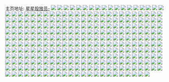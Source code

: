 主页地址: [星星投放员-](https://weibo.com/u/2854948944) 
![](https://wx4.sinaimg.cn/mw2000/aa2b1050ly1h9q8nax38tj22c0340u0s.jpg) 
![](https://wx4.sinaimg.cn/mw2000/aa2b1050ly1h9q8nbhk0sj21k022o1kx.jpg) 
![](https://wx4.sinaimg.cn/mw2000/aa2b1050ly1h9q8o3abndj22c03401ky.jpg) 
![](https://wx4.sinaimg.cn/mw2000/aa2b1050ly1h9nd49d6ygj20vq16444v.jpg) 
![](https://wx4.sinaimg.cn/mw2000/aa2b1050ly1h9nd4ag263j211x1ek4k3.jpg) 
![](https://wx4.sinaimg.cn/mw2000/aa2b1050ly1h9lstfm3wfj211x0sgdks.jpg) 
![](https://wx4.sinaimg.cn/mw2000/aa2b1050ly1h9lst2stnpj23403401l1.jpg) 
![](https://wx4.sinaimg.cn/mw2000/aa2b1050ly1h9lsxsf1gkj216o0sgwqb.jpg) 
![](https://wx4.sinaimg.cn/mw2000/aa2b1050ly1h9lssztfkuj22b032phdu.jpg) 
![](https://wx4.sinaimg.cn/mw2000/aa2b1050ly1h9lst0ko0dj21sc2ds4qp.jpg) 
![](https://wx4.sinaimg.cn/mw2000/aa2b1050ly1h9lsyoaj73j20tu13u45x.jpg) 
![](https://wx4.sinaimg.cn/mw2000/aa2b1050ly1h9jb5mwfvoj21wu2jsnpd.jpg) 
![](https://wx4.sinaimg.cn/mw2000/aa2b1050ly1h9g7yhrllxj21e01uoe32.jpg) 
![](https://wx4.sinaimg.cn/mw2000/aa2b1050ly1h9g7yh13coj21e01uo4qp.jpg) 
![](https://wx4.sinaimg.cn/mw2000/aa2b1050ly1h9g7yj1cjwj21e01uonpd.jpg) 
![](https://wx4.sinaimg.cn/mw2000/aa2b1050ly1h9g7yjzyq0j215f1j8npd.jpg) 
![](https://wx4.sinaimg.cn/mw2000/aa2b1050ly1h9dwoyy73lj20xs191qfk.jpg) 
![](https://wx4.sinaimg.cn/mw2000/aa2b1050ly1h9dwqbjn90j20zo0y4gpl.jpg) 
![](https://wx4.sinaimg.cn/mw2000/aa2b1050ly1h9dwozokkbj218g1uo4qp.jpg) 
![](https://wx4.sinaimg.cn/mw2000/aa2b1050ly1h9dwp0f3fxj22512uqhdt.jpg) 
![](https://wx4.sinaimg.cn/mw2000/aa2b1050ly1h9dwqb2g6xj21e11uo7wh.jpg) 
![](https://wx4.sinaimg.cn/mw2000/aa2b1050ly1h9dwp0udg5j21qh2ba4l3.jpg) 
![](https://wx4.sinaimg.cn/mw2000/aa2b1050ly1h9blxozh2vj216w0sgx03.jpg) 
![](https://wx4.sinaimg.cn/mw2000/aa2b1050ly1h9blxx6acxj211y0sgtm4.jpg) 
![](https://wx4.sinaimg.cn/mw2000/aa2b1050ly1h9bly386tmj211y0sgtmm.jpg) 
![](https://wx4.sinaimg.cn/mw2000/aa2b1050ly1h9blxksa41j21sc2dskjn.jpg) 
![](https://wx4.sinaimg.cn/mw2000/aa2b1050ly1h99dzcbnxvj20xl18sajh.jpg) 
![](https://wx4.sinaimg.cn/mw2000/aa2b1050ly1h9825aa783j20u0140tfi.jpg) 
![](https://wx4.sinaimg.cn/mw2000/aa2b1050ly1h9824vy0pnj21900u07co.jpg) 
![](https://wx4.sinaimg.cn/mw2000/aa2b1050ly1h982548a95j20u0140n61.jpg) 
![](https://wx4.sinaimg.cn/mw2000/aa2b1050ly1h95q1rg6gvj213b1mzkdf.jpg) 
![](https://wx4.sinaimg.cn/mw2000/aa2b1050ly1h95q1qstkoj21491oeqmz.jpg) 
![](https://wx4.sinaimg.cn/mw2000/aa2b1050ly1h95q1q3cbuj21g60z41cg.jpg) 
![](https://wx4.sinaimg.cn/mw2000/aa2b1050ly1h95cu20t4yj22162pne81.jpg) 
![](https://wx4.sinaimg.cn/mw2000/aa2b1050ly1h95cu2r3glj211x0sg16j.jpg) 
![](https://wx4.sinaimg.cn/mw2000/aa2b1050ly1h93hfrkw7fj20zo256qv5.jpg) 
![](https://wx4.sinaimg.cn/mw2000/aa2b1050ly1h92dkjl6dfj20s313w7o1.jpg) 
![](https://wx4.sinaimg.cn/mw2000/aa2b1050ly1h92dkixxymj20tf15f4af.jpg) 
![](https://wx4.sinaimg.cn/mw2000/aa2b1050ly1h900ree1sej226u1n5npd.jpg) 
![](https://wx4.sinaimg.cn/mw2000/aa2b1050ly1h900rf2uc0j229y1tkhdt.jpg) 
![](https://wx4.sinaimg.cn/mw2000/aa2b1050ly1h900rdip64j22bz1v6hdt.jpg) 
![](https://wx4.sinaimg.cn/mw2000/aa2b1050ly1h8xqccr0dvj20jw0qin17.jpg) 
![](https://wx4.sinaimg.cn/mw2000/aa2b1050ly1h8xqccjazaj212x1fxqcf.jpg) 
![](https://wx4.sinaimg.cn/mw2000/aa2b1050ly1h8wkjxtdwnj20sg23ub29.jpg) 
![](https://wx4.sinaimg.cn/mw2000/aa2b1050ly1h8vhu6dy18j20u0140wlo.jpg) 
![](https://wx4.sinaimg.cn/mw2000/aa2b1050ly1h8ub2093r5j21sc2dskjr.jpg) 
![](https://wx4.sinaimg.cn/mw2000/aa2b1050ly1h8t6z2pq7aj20u014047q.jpg) 
![](https://wx4.sinaimg.cn/mw2000/aa2b1050ly1h8rjf0y0shj22v42v4kjn.jpg) 
![](https://wx4.sinaimg.cn/mw2000/aa2b1050ly1h8pb3vjfa8j20yz1ghnef.jpg) 
![](https://wx4.sinaimg.cn/mw2000/aa2b1050ly1h8pb5hvsi2j20pm116jzq.jpg) 
![](https://wx4.sinaimg.cn/mw2000/aa2b1050ly1h8oi7t5wcfj20u01swqav.jpg) 
![](https://wx4.sinaimg.cn/mw2000/aa2b1050ly1h8oi7xmgdlj20u01arap9.jpg) 
![](https://wx4.sinaimg.cn/mw2000/aa2b1050ly1h8oi3mdm49j2340340qv5.jpg) 
![](https://wx4.sinaimg.cn/mw2000/aa2b1050ly1h8oi3omc8jj21sc2dsnpd.jpg) 
![](https://wx4.sinaimg.cn/mw2000/aa2b1050ly1h8m2wlanlej233s340e82.jpg) 
![](https://wx4.sinaimg.cn/mw2000/aa2b1050ly1h8m2wkc5fkj23403401ky.jpg) 
![](https://wx4.sinaimg.cn/mw2000/aa2b1050ly1h8m2zkfvmpj20bo0bodhe.jpg) 
![](https://wx4.sinaimg.cn/mw2000/aa2b1050ly1h8kkvhfjhtj222r2rpb04.jpg) 
![](https://wx4.sinaimg.cn/mw2000/aa2b1050ly1h8kkvhxdwfj20tu13ujys.jpg) 
![](https://wx4.sinaimg.cn/mw2000/aa2b1050ly1h8itdhkofjj22c0340e81.jpg) 
![](https://wx4.sinaimg.cn/mw2000/aa2b1050ly1h8itdidh9qj22c03407wh.jpg) 
![](https://wx4.sinaimg.cn/mw2000/aa2b1050ly1h8itdirggcj216o1kwqor.jpg) 
![](https://wx4.sinaimg.cn/mw2000/aa2b1050ly1h8itdgg105j220u2p8hdt.jpg) 
![](https://wx4.sinaimg.cn/mw2000/aa2b1050ly1h8hkndydmlj22c0340kjm.jpg) 
![](https://wx4.sinaimg.cn/mw2000/aa2b1050ly1h8hknd0vs4j2340340e83.jpg) 
![](https://wx4.sinaimg.cn/mw2000/aa2b1050ly1h8hee4gykkj20u01d0wn8.jpg) 
![](https://wx4.sinaimg.cn/mw2000/aa2b1050ly1h8geduqwpyj22ds2dsx6p.jpg) 
![](https://wx4.sinaimg.cn/mw2000/aa2b1050ly1h8gedvm95oj23402c0x6q.jpg) 
![](https://wx4.sinaimg.cn/mw2000/aa2b1050ly1h8geey1zwzj20tu0tu48c.jpg) 
![](https://wx4.sinaimg.cn/mw2000/aa2b1050ly1h8geeymeiyj21sc2dskjl.jpg) 
![](https://wx4.sinaimg.cn/mw2000/aa2b1050ly1h8e1s084ccj22c0340hdt.jpg) 
![](https://wx4.sinaimg.cn/mw2000/aa2b1050ly1h8e1s2e04ej229q29qu0x.jpg) 
![](https://wx4.sinaimg.cn/mw2000/aa2b1050ly1h8e1s0vh3sj22c0340qv5.jpg) 
![](https://wx4.sinaimg.cn/mw2000/aa2b1050ly1h8e1s1mpeuj22c0340hdu.jpg) 
![](https://wx4.sinaimg.cn/mw2000/aa2b1050ly1h8e1tj93dmj20rt11319z.jpg) 
![](https://wx4.sinaimg.cn/mw2000/aa2b1050ly1h8e1ta6c9lj20tn13j129.jpg) 
![](https://wx4.sinaimg.cn/mw2000/aa2b1050ly1h8cka4mk6kj23402c01kx.jpg) 
![](https://wx4.sinaimg.cn/mw2000/aa2b1050ly1h8cka55bvuj23402c0kjl.jpg) 
![](https://wx4.sinaimg.cn/mw2000/aa2b1050ly1h87vkh8xhyj22142pi7wh.jpg) 
![](https://wx4.sinaimg.cn/mw2000/aa2b1050ly1h86rogev1ij20mx0ukjwz.jpg) 
![](https://wx4.sinaimg.cn/mw2000/aa2b1050ly1h84mev523uj20u010o43k.jpg) 
![](https://wx4.sinaimg.cn/mw2000/aa2b1050ly1h84meqso8gj20u01400yt.jpg) 
![](https://wx4.sinaimg.cn/mw2000/aa2b1050ly1h84meyskggj20u00u0dj1.jpg) 
![](https://wx4.sinaimg.cn/mw2000/aa2b1050ly1h83q51gavzj21sc2dshdu.jpg) 
![](https://wx4.sinaimg.cn/mw2000/aa2b1050ly1h83q521ur6j21kw2dc7wh.jpg) 
![](https://wx4.sinaimg.cn/mw2000/aa2b1050ly1h80999sr6bj21q415e7ko.jpg) 
![](https://wx4.sinaimg.cn/mw2000/aa2b1050ly1h80993vmdhj218g1uo4qp.jpg) 
![](https://wx4.sinaimg.cn/mw2000/aa2b1050ly1h80999gi6kj213b1mx7i3.jpg) 
![](https://wx4.sinaimg.cn/mw2000/aa2b1050ly1h80998xidqj21s72hvb29.jpg) 
![](https://wx4.sinaimg.cn/mw2000/aa2b1050ly1h8099arivbj213f1n3ds1.jpg) 
![](https://wx4.sinaimg.cn/mw2000/aa2b1050ly1h8099571gkj218g1uoe6b.jpg) 
![](https://wx4.sinaimg.cn/mw2000/aa2b1050ly1h80997ldoej218g1uox3e.jpg) 
![](https://wx4.sinaimg.cn/mw2000/aa2b1050ly1h80996smrwj21fw0ylqel.jpg) 
![](https://wx4.sinaimg.cn/mw2000/aa2b1050ly1h8099bifmvj21j715e4qp.jpg) 
![](https://wx4.sinaimg.cn/mw2000/aa2b1050ly1h80995xff9j218g1uo1kx.jpg) 
![](https://wx4.sinaimg.cn/mw2000/aa2b1050ly1h8099ctf1sj21fs1uo7wh.jpg) 
![](https://wx4.sinaimg.cn/mw2000/aa2b1050ly1h80992uv8mj218g1uo1gr.jpg) 
![](https://wx4.sinaimg.cn/mw2000/aa2b1050ly1h809989xr8j20sg11x14j.jpg) 
![](https://wx4.sinaimg.cn/mw2000/aa2b1050ly1h8099adycbj21uo18gnj1.jpg) 
![](https://wx4.sinaimg.cn/mw2000/aa2b1050ly1h8099a4dxlj21kb11jtm2.jpg) 
![](https://wx4.sinaimg.cn/mw2000/aa2b1050ly1h8099b19xvj21661r7anw.jpg) 
![](https://wx4.sinaimg.cn/mw2000/aa2b1050ly1h809b2iubqj22c0340npd.jpg) 
![](https://wx4.sinaimg.cn/mw2000/aa2b1050ly1h7y29ze6dpj20u014042s.jpg) 
![](https://wx4.sinaimg.cn/mw2000/aa2b1050ly1h7y2a03rqsj20u01hcncz.jpg) 
![](https://wx4.sinaimg.cn/mw2000/aa2b1050ly1h7y2a0k7xfj20u0140n41.jpg) 
![](https://wx4.sinaimg.cn/mw2000/aa2b1050ly1h7y2a12b60j20u0140jyp.jpg) 
![](https://wx4.sinaimg.cn/mw2000/aa2b1050ly1h7ufhx5qv6j22c0340e81.jpg) 
![](https://wx4.sinaimg.cn/mw2000/aa2b1050ly1h7ufhwouypj22c0340e81.jpg) 
![](https://wx4.sinaimg.cn/mw2000/aa2b1050ly1h7ufhxq0onj22c0340e81.jpg) 
![](https://wx4.sinaimg.cn/mw2000/aa2b1050ly1h7s1k1ytk4j21ps2afe81.jpg) 
![](https://wx4.sinaimg.cn/mw2000/aa2b1050ly1h7rqh1w7q6j22c03404qq.jpg) 
![](https://wx4.sinaimg.cn/mw2000/aa2b1050ly1h7qxq791g5j21kx2dde81.jpg) 
![](https://wx4.sinaimg.cn/mw2000/aa2b1050ly1h7qxq7po8lj22dc1kwnpd.jpg) 
![](https://wx4.sinaimg.cn/mw2000/aa2b1050ly1h7px1fdb2kj22c0340b29.jpg) 
![](https://wx4.sinaimg.cn/mw2000/aa2b1050ly1h7px1iuq5ej21sc2dsx6p.jpg) 
![](https://wx4.sinaimg.cn/mw2000/aa2b1050ly1h7px1jfgsbj21241l648w.jpg) 
![](https://wx4.sinaimg.cn/mw2000/aa2b1050ly1h7px1js968j212z1mfn79.jpg) 
![](https://wx4.sinaimg.cn/mw2000/aa2b1050ly1h7ldt7cfvqj223i2spqv5.jpg) 
![](https://wx4.sinaimg.cn/mw2000/aa2b1050ly1h7ldurqc39j20tu13u7kc.jpg) 
![](https://wx4.sinaimg.cn/mw2000/aa2b1050ly1h7ldt8cik1j224q2ubu0x.jpg) 
![](https://wx4.sinaimg.cn/mw2000/aa2b1050ly1h7ldt9uys8j22c0340e81.jpg) 
![](https://wx4.sinaimg.cn/mw2000/aa2b1050ly1h7ldt6h3wbj22c0340kjm.jpg) 
![](https://wx4.sinaimg.cn/mw2000/aa2b1050ly1h7ldt97bvfj22702xdkjl.jpg) 
![](https://wx4.sinaimg.cn/mw2000/aa2b1050ly1h7ldtbkhrkj22c03401ky.jpg) 
![](https://wx4.sinaimg.cn/mw2000/aa2b1050ly1h7ldtc5gjaj22c0340kjl.jpg) 
![](https://wx4.sinaimg.cn/mw2000/aa2b1050ly1h7ldtcsjm1j22c0340qv5.jpg) 
![](https://wx4.sinaimg.cn/mw2000/aa2b1050ly1h7jli7gm97j22c0340u0y.jpg) 
![](https://wx4.sinaimg.cn/mw2000/aa2b1050ly1h7jli8e7umj22c0340kjm.jpg) 
![](https://wx4.sinaimg.cn/mw2000/aa2b1050ly1h7jli92xdwj22c0340qv5.jpg) 
![](https://wx4.sinaimg.cn/mw2000/aa2b1050ly1h7iuk7icsej223r2sz1kx.jpg) 
![](https://wx4.sinaimg.cn/mw2000/aa2b1050ly1h7iulhmokgj21360u2gtj.jpg) 
![](https://wx4.sinaimg.cn/mw2000/aa2b1050ly1h7iorhm8lyj20u01sxahm.jpg) 
![](https://wx4.sinaimg.cn/mw2000/aa2b1050ly1h7gpq9edq4j20u0140gn1.jpg) 
![](https://wx4.sinaimg.cn/mw2000/aa2b1050ly1h7gpq9yvorj20u0140tad.jpg) 
![](https://wx4.sinaimg.cn/mw2000/aa2b1050ly1h7exay1u3gj20tu0tb0vi.jpg) 
![](https://wx4.sinaimg.cn/mw2000/aa2b1050ly1h7c6juiz4oj20u0140abh.jpg) 
![](https://wx4.sinaimg.cn/mw2000/aa2b1050ly1h7c6jv662lj20u0140wfw.jpg) 
![](https://wx4.sinaimg.cn/mw2000/aa2b1050ly1h7c6jvhdasj20u01sx0x4.jpg) 
![](https://wx4.sinaimg.cn/mw2000/aa2b1050ly1h79skhs722j20u014010m.jpg) 
![](https://wx4.sinaimg.cn/mw2000/aa2b1050ly1h79skieuuej20u0140agy.jpg) 
![](https://wx4.sinaimg.cn/mw2000/aa2b1050ly1h79agdrvjxj21z32mshdt.jpg) 
![](https://wx4.sinaimg.cn/mw2000/aa2b1050ly1h79agd804zj215d1j5trr.jpg) 
![](https://wx4.sinaimg.cn/mw2000/aa2b1050ly1h769hl975zj20u0140gn9.jpg) 
![](https://wx4.sinaimg.cn/mw2000/aa2b1050ly1h769hkqtbtj20u0140tan.jpg) 
![](https://wx4.sinaimg.cn/mw2000/aa2b1050ly1h72bkmbj2fj20tu13smzi.jpg) 
![](https://wx4.sinaimg.cn/mw2000/aa2b1050ly1h704zc7wooj20zo1bkq51.jpg) 
![](https://wx4.sinaimg.cn/mw2000/aa2b1050ly1h7053pqjdfj20zo0vjtal.jpg) 
![](https://wx4.sinaimg.cn/mw2000/aa2b1050ly1h6z95hvghgj22c0340qv6.jpg) 
![](https://wx4.sinaimg.cn/mw2000/aa2b1050ly1h6z95ek9tej22c0340u0x.jpg) 
![](https://wx4.sinaimg.cn/mw2000/aa2b1050ly1h6y50790o9j217z1ty4cg.jpg) 
![](https://wx4.sinaimg.cn/mw2000/aa2b1050ly1h6y506yh8qj21uo18gtam.jpg) 
![](https://wx4.sinaimg.cn/mw2000/aa2b1050ly1h6y507hrgnj210r1j3q4j.jpg) 
![](https://wx4.sinaimg.cn/mw2000/aa2b1050ly1h6y507s369j214h1opal0.jpg) 
![](https://wx4.sinaimg.cn/mw2000/aa2b1050ly1h6xvp2zoolj22l91xykjo.jpg) 
![](https://wx4.sinaimg.cn/mw2000/aa2b1050ly1h6wtpomemtj23402c0kjm.jpg) 
![](https://wx4.sinaimg.cn/mw2000/aa2b1050ly1h6wpeth9e5j213d1n1153.jpg) 
![](https://wx4.sinaimg.cn/mw2000/aa2b1050ly1h6wpetq76wj21fh0yb14b.jpg) 
![](https://wx4.sinaimg.cn/mw2000/aa2b1050ly1h6wpeumjqkj21dg11377m.jpg) 
![](https://wx4.sinaimg.cn/mw2000/aa2b1050ly1h6wpev9c7mj21hf142whl.jpg) 
![](https://wx4.sinaimg.cn/mw2000/aa2b1050ly1h6uiz3lnb6j23402c0e82.jpg) 
![](https://wx4.sinaimg.cn/mw2000/aa2b1050ly1h6uji5wn96j21z12n4kjm.jpg) 
![](https://wx4.sinaimg.cn/mw2000/aa2b1050ly1h6uiz4s4e1j23402c07wi.jpg) 
![](https://wx4.sinaimg.cn/mw2000/aa2b1050ly1h6ujf6kqytj21o0280159.jpg) 
![](https://wx4.sinaimg.cn/mw2000/aa2b1050ly1h6uiz5y563j23402c0e82.jpg) 
![](https://wx4.sinaimg.cn/mw2000/aa2b1050ly1h6uizcc1rqj22801o0hdt.jpg) 
![](https://wx4.sinaimg.cn/mw2000/aa2b1050ly1h6uiz8cffij23402c04qq.jpg) 
![](https://wx4.sinaimg.cn/mw2000/aa2b1050ly1h6uiza0qfmj23402c0amy.jpg) 
![](https://wx4.sinaimg.cn/mw2000/aa2b1050ly1h6uiz7isnuj23402c04qq.jpg) 
![](https://wx4.sinaimg.cn/mw2000/aa2b1050ly1h6u2an3lhij20tu13ugrk.jpg) 
![](https://wx4.sinaimg.cn/mw2000/aa2b1050ly1h6tgmnymn6j20u011i764.jpg) 
![](https://wx4.sinaimg.cn/mw2000/aa2b1050ly1h6tgmoba69j20ql0ziq5i.jpg) 
![](https://wx4.sinaimg.cn/mw2000/aa2b1050ly1h6sfoo79v6j218g1uo0v4.jpg) 
![](https://wx4.sinaimg.cn/mw2000/aa2b1050ly1h6sfoqduenj218g1uotbm.jpg) 
![](https://wx4.sinaimg.cn/mw2000/aa2b1050ly1h6sfolvxtzj218g1uowhj.jpg) 
![](https://wx4.sinaimg.cn/mw2000/aa2b1050ly1h6r1du14d6j21o0280b29.jpg) 
![](https://wx4.sinaimg.cn/mw2000/aa2b1050ly1h6q3288nu2j215f1q5n0q.jpg) 
![](https://wx4.sinaimg.cn/mw2000/aa2b1050ly1h6q34q65cuj212l1lv7j3.jpg) 
![](https://wx4.sinaimg.cn/mw2000/aa2b1050ly1h6nnbkmnavj220t20tu0x.jpg) 
![](https://wx4.sinaimg.cn/mw2000/aa2b1050ly1h6nnblaf2tj22c0340qv5.jpg) 
![](https://wx4.sinaimg.cn/mw2000/aa2b1050ly1h6nnbjp334j21l02417wh.jpg) 
![](https://wx4.sinaimg.cn/mw2000/aa2b1050ly1h6l5t55wx1j227m2y5npd.jpg) 
![](https://wx4.sinaimg.cn/mw2000/aa2b1050ly1h6l61knzs6j20u014210k.jpg) 
![](https://wx4.sinaimg.cn/mw2000/aa2b1050ly1h6gvx5f9apj227y2yl4qr.jpg) 
![](https://wx4.sinaimg.cn/mw2000/aa2b1050ly1h6gvx798srj228k2zf1kz.jpg) 
![](https://wx4.sinaimg.cn/mw2000/aa2b1050ly1h6c4ygdixdj22c03407wi.jpg) 
![](https://wx4.sinaimg.cn/mw2000/aa2b1050ly1h6aod084fjj21z42mtu0y.jpg) 
![](https://wx4.sinaimg.cn/mw2000/aa2b1050ly1h6aod1hrhhj22202qo7wj.jpg) 
![](https://wx4.sinaimg.cn/mw2000/aa2b1050ly1h69w5ugs5pj20ty13yn6n.jpg) 
![](https://wx4.sinaimg.cn/mw2000/aa2b1050ly1h670h0kbl9j20u0050js2.jpg) 
![](https://wx4.sinaimg.cn/mw2000/aa2b1050ly1h643lkn5y4j20tu13uh2x.jpg) 
![](https://wx4.sinaimg.cn/mw2000/aa2b1050ly1h643lka12mj20tu13u46e.jpg) 
![](https://wx4.sinaimg.cn/mw2000/aa2b1050ly1h643lkudz6j20tu13u47b.jpg) 
![](https://wx4.sinaimg.cn/mw2000/aa2b1050ly1h643fdwldvj21j221e1ky.jpg) 
![](https://wx4.sinaimg.cn/mw2000/aa2b1050ly1h643ffjebqj21e91uykjl.jpg) 
![](https://wx4.sinaimg.cn/mw2000/aa2b1050ly1h643fh6hv9j21ho1zju0x.jpg) 
![](https://wx4.sinaimg.cn/mw2000/aa2b1050ly1h643fkzm0aj21sc2ds4qq.jpg) 
![](https://wx4.sinaimg.cn/mw2000/aa2b1050ly1h643hvaixzj20tu13una2.jpg) 
![](https://wx4.sinaimg.cn/mw2000/aa2b1050ly1h643ll1fwpj20tw13utbb.jpg) 
![](https://wx4.sinaimg.cn/mw2000/aa2b1050ly1h61g8hrwtsj20zm0dmdh6.jpg) 
![](https://wx4.sinaimg.cn/mw2000/aa2b1050ly1h60hxx8hcwj20sg3467j2.jpg) 
![](https://wx4.sinaimg.cn/mw2000/aa2b1050ly1h60hy1xrotj20sg2wagzq.jpg) 
![](https://wx4.sinaimg.cn/mw2000/aa2b1050ly1h5y90wdkhej216o1kv19d.jpg) 
![](https://wx4.sinaimg.cn/mw2000/aa2b1050ly1h5y90vtvyyj223u35s7wi.jpg) 
![](https://wx4.sinaimg.cn/mw2000/aa2b1050ly1h5y9grr8myj216o1kwqi2.jpg) 
![](https://wx4.sinaimg.cn/mw2000/aa2b1050ly1h5p4ttmt1rj20u0190478.jpg) 
![](https://wx4.sinaimg.cn/mw2000/aa2b1050ly1h5p4tt58zaj20u014049i.jpg) 
![](https://wx4.sinaimg.cn/mw2000/aa2b1050ly1h5p4tsgta0j20u0140ag8.jpg) 
![](https://wx4.sinaimg.cn/mw2000/aa2b1050ly1h5okh10h91j20gk0g575o.jpg) 
![](https://wx4.sinaimg.cn/mw2000/aa2b1050ly1h5npwl64w6j216o1kw4qp.jpg) 
![](https://wx4.sinaimg.cn/mw2000/aa2b1050ly1h5kawciiovj21dg0w2tkq.jpg) 
![](https://wx4.sinaimg.cn/mw2000/aa2b1050ly1h5j89ummryj221e2pvx6s.jpg) 
![](https://wx4.sinaimg.cn/mw2000/aa2b1050ly1h5j89wp2snj221g323x6p.jpg) 
![](https://wx4.sinaimg.cn/mw2000/aa2b1050ly1h5hnew6hmcj214t0um7e4.jpg) 
![](https://wx4.sinaimg.cn/mw2000/aa2b1050ly1h5fra1hap0j22c0340e81.jpg) 
![](https://wx4.sinaimg.cn/mw2000/aa2b1050ly1h5fra39w6nj22c0340qv5.jpg) 
![](https://wx4.sinaimg.cn/mw2000/aa2b1050ly1h5fra2gel1j221i2pyqv5.jpg) 
![](https://wx4.sinaimg.cn/mw2000/aa2b1050ly1h5ee6uybh2j20u00u0n1s.jpg) 
![](https://wx4.sinaimg.cn/mw2000/aa2b1050ly1h5ee6vbtxtj20u00u00xw.jpg) 
![](https://wx4.sinaimg.cn/mw2000/aa2b1050ly1h5ee6vm8bcj20u20u0437.jpg) 
![](https://wx4.sinaimg.cn/mw2000/aa2b1050ly1h5ee6vycokj20u00u0dks.jpg) 
![](https://wx4.sinaimg.cn/mw2000/aa2b1050ly1h5ee6wfl84j20u0140n7r.jpg) 
![](https://wx4.sinaimg.cn/mw2000/aa2b1050ly1h5ee6ueimij213z0tzjz7.jpg) 
![](https://wx4.sinaimg.cn/mw2000/aa2b1050ly1h5ee6wqvzpj20u00u0dlh.jpg) 
![](https://wx4.sinaimg.cn/mw2000/aa2b1050ly1h5ee6xaxb4j20u014014m.jpg) 
![](https://wx4.sinaimg.cn/mw2000/aa2b1050ly1h5ee6z1twxj21x62k8u0x.jpg) 
![](https://wx4.sinaimg.cn/mw2000/aa2b1050ly1h5d9b06gm7j22c0340hdw.jpg) 
![](https://wx4.sinaimg.cn/mw2000/aa2b1050ly1h5d9b1et25j22c03407wk.jpg) 
![](https://wx4.sinaimg.cn/mw2000/aa2b1050ly1h5d9b2ddsij22c0340b2b.jpg) 
![](https://wx4.sinaimg.cn/mw2000/aa2b1050ly1h5d9cr83m3j20tw13w7in.jpg) 
![](https://wx4.sinaimg.cn/mw2000/aa2b1050ly1h5cvwe1yv2j22c0340u0x.jpg) 
![](https://wx4.sinaimg.cn/mw2000/aa2b1050ly1h5b453q3nej21wq2jne82.jpg) 
![](https://wx4.sinaimg.cn/mw2000/aa2b1050ly1h57qgzb1n5j21sc2ds4qq.jpg) 
![](https://wx4.sinaimg.cn/mw2000/aa2b1050ly1h57qgxl2gsj20u0140n9a.jpg) 
![](https://wx4.sinaimg.cn/mw2000/aa2b1050ly1h57qk46lkyj20zo0hewfx.jpg) 
![](https://wx4.sinaimg.cn/mw2000/aa2b1050ly1h57hurfd38j22h62h6kjm.jpg) 
![](https://wx4.sinaimg.cn/mw2000/aa2b1050ly1h57hushu1mj2293293x6p.jpg) 
![](https://wx4.sinaimg.cn/mw2000/aa2b1050ly1h52tdw5ynxj21ri2cphdt.jpg) 
![](https://wx4.sinaimg.cn/mw2000/aa2b1050ly1h52tdx6ueqj21u52g81ky.jpg) 
![](https://wx4.sinaimg.cn/mw2000/aa2b1050ly1h52tdvefe2j21ow2967wh.jpg) 
![](https://wx4.sinaimg.cn/mw2000/aa2b1050ly1h52tfl2dlcj21jy22n1kx.jpg) 
![](https://wx4.sinaimg.cn/mw2000/aa2b1050ly1h52tdy3vopj21ny27xb2a.jpg) 
![](https://wx4.sinaimg.cn/mw2000/aa2b1050ly1h52tfkf359j21kl23h4qp.jpg) 
![](https://wx4.sinaimg.cn/mw2000/aa2b1050ly1h4zaeusv8sj223u35s4qs.jpg) 
![](https://wx4.sinaimg.cn/mw2000/aa2b1050ly1h4zaewonw7j223u35s7wk.jpg) 
![](https://wx4.sinaimg.cn/mw2000/aa2b1050ly1h4zaeydsh5j223u35sb2c.jpg) 
![](https://wx4.sinaimg.cn/mw2000/aa2b1050ly1h4zaf1wrsvj220w31ex6r.jpg) 
![](https://wx4.sinaimg.cn/mw2000/aa2b1050ly1h4zaf4cx76j223u35s4qt.jpg) 
![](https://wx4.sinaimg.cn/mw2000/aa2b1050ly1h4zaf5zvcgj235s23u7wl.jpg) 
![](https://wx4.sinaimg.cn/mw2000/aa2b1050ly1h4zaf82vxlj235s23unpf.jpg) 
![](https://wx4.sinaimg.cn/mw2000/aa2b1050ly1h4zafae0waj235s2727wk.jpg) 
![](https://wx4.sinaimg.cn/mw2000/aa2b1050ly1h4zafevntdj223u35sx6r.jpg) 
![](https://wx4.sinaimg.cn/mw2000/aa2b1050ly1h4zafj11w5j223u35s4qs.jpg) 
![](https://wx4.sinaimg.cn/mw2000/aa2b1050ly1h4zalhn173j223u35sb2c.jpg) 
![](https://wx4.sinaimg.cn/mw2000/aa2b1050ly1h4zalj8u4cj223u35su0z.jpg) 
![](https://wx4.sinaimg.cn/mw2000/aa2b1050ly1h4zalkzz5nj223u35su10.jpg) 
![](https://wx4.sinaimg.cn/mw2000/aa2b1050ly1h4x99k1eloj216o1kw7wh.jpg) 
![](https://wx4.sinaimg.cn/mw2000/aa2b1050ly1h4x99j1b2lj22c0340npe.jpg) 
![](https://wx4.sinaimg.cn/mw2000/aa2b1050ly1h4qcqhpcbwj2252252hdt.jpg) 
![](https://wx4.sinaimg.cn/mw2000/aa2b1050ly1h4qcqgh2osj21b91b9qnc.jpg) 
![](https://wx4.sinaimg.cn/mw2000/aa2b1050ly1h4p2p2h5x7j22c0340npe.jpg) 
![](https://wx4.sinaimg.cn/mw2000/aa2b1050ly1h4p2p3neyxj218g1uokjl.jpg) 
![](https://wx4.sinaimg.cn/mw2000/aa2b1050ly1h4nywuce04j20sg23u4qp.jpg) 
![](https://wx4.sinaimg.cn/mw2000/aa2b1050ly1h4nywx72puj21lt252u0x.jpg) 
![](https://wx4.sinaimg.cn/mw2000/aa2b1050ly1h4nywwftygj21en1vjkjl.jpg) 
![](https://wx4.sinaimg.cn/mw2000/aa2b1050ly1h4nywvoq4pj21851mue81.jpg) 
![](https://wx4.sinaimg.cn/mw2000/aa2b1050ly1h4nywuw4dej21di1u04qp.jpg) 
![](https://wx4.sinaimg.cn/mw2000/aa2b1050ly1h4nywtfajwj21o0280kjn.jpg) 
![](https://wx4.sinaimg.cn/mw2000/aa2b1050ly1h4jbi1sqevj21ul46ku0x.jpg) 
![](https://wx4.sinaimg.cn/mw2000/aa2b1050ly1h4ewvq3xboj22560zoqp0.jpg) 
![](https://wx4.sinaimg.cn/mw2000/aa2b1050ly1h4dlfeu5aoj22801o0npf.jpg) 
![](https://wx4.sinaimg.cn/mw2000/aa2b1050ly1h4dlffn589j21gh1xzqv5.jpg) 
![](https://wx4.sinaimg.cn/mw2000/aa2b1050ly1h4dlfgw3yzj21o0280u0y.jpg) 
![](https://wx4.sinaimg.cn/mw2000/aa2b1050ly1h4dlfd11pzj21o0280qv6.jpg) 
![](https://wx4.sinaimg.cn/mw2000/aa2b1050ly1h4by20rrwdj21o0280e83.jpg) 
![](https://wx4.sinaimg.cn/mw2000/aa2b1050ly1h4a66xljylj216r1l0asj.jpg) 
![](https://wx4.sinaimg.cn/mw2000/aa2b1050ly1h4a6fj76rjj21yf2lw1kz.jpg) 
![](https://wx4.sinaimg.cn/mw2000/aa2b1050ly1h4a66wug3qj21lz259e3y.jpg) 
![](https://wx4.sinaimg.cn/mw2000/aa2b1050ly1h4a66y8rxej21l824be81.jpg) 
![](https://wx4.sinaimg.cn/mw2000/aa2b1050ly1h4a66z250uj21qw2bunpd.jpg) 
![](https://wx4.sinaimg.cn/mw2000/aa2b1050ly1h4a66zsiolj21s82dmu0x.jpg) 
![](https://wx4.sinaimg.cn/mw2000/aa2b1050ly1h4a6gaw57zj219y1p9qq7.jpg) 
![](https://wx4.sinaimg.cn/mw2000/aa2b1050ly1h4a672w6quj21o0280kjm.jpg) 
![](https://wx4.sinaimg.cn/mw2000/aa2b1050ly1h4a6gaf9rsj21ia20d4qp.jpg) 
![](https://wx4.sinaimg.cn/mw2000/aa2b1050ly1h44upgbcrzj22c0340npe.jpg) 
![](https://wx4.sinaimg.cn/mw2000/aa2b1050ly1h44upie8gvj23402c01l1.jpg) 
![](https://wx4.sinaimg.cn/mw2000/aa2b1050ly1h44upezw5uj22c0340hdu.jpg) 
![](https://wx4.sinaimg.cn/mw2000/aa2b1050ly1h441xz82l5j22c0340e83.jpg) 
![](https://wx4.sinaimg.cn/mw2000/aa2b1050ly1h441y1e0j1j22c0340hdu.jpg) 
![](https://wx4.sinaimg.cn/mw2000/aa2b1050ly1h441ys46d4j21zu2nskjm.jpg) 
![](https://wx4.sinaimg.cn/mw2000/aa2b1050ly1h432bpm0h1j20tu13u15c.jpg) 
![](https://wx4.sinaimg.cn/mw2000/aa2b1050ly1h3ymnpnx3nj20u0191q6d.jpg) 
